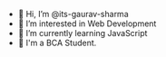 - 👋 Hi, I’m @its-gaurav-sharma
- 👀 I’m interested in Web Development
- 🌱 I’m currently learning JavaScript
- 🏫 I'm a BCA Student.
<!---
its-gaurav-sharma/its-gaurav-sharma is a ✨ special ✨ repository because its `README.md` (this file) appears on your GitHub profile.
You can click the Preview link to take a look at your changes.
--->
